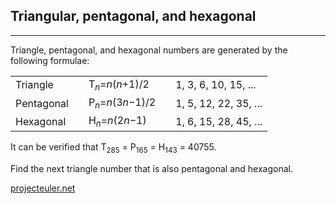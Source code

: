 ## Triangular, pentagonal, and hexagonal

---

<p>Triangle, pentagonal, and hexagonal numbers are generated by the following formulae:</p>
<table><tr><td>Triangle</td>
<td> </td>
<td>T<sub><i>n</i></sub>=<i>n</i>(<i>n</i>+1)/2</td>
<td> </td>
<td>1, 3, 6, 10, 15, ...</td>
</tr><tr><td>Pentagonal</td>
<td> </td>
<td>P<sub><i>n</i></sub>=<i>n</i>(3<i>n</i>−1)/2</td>
<td> </td>
<td>1, 5, 12, 22, 35, ...</td>
</tr><tr><td>Hexagonal</td>
<td> </td>
<td>H<sub><i>n</i></sub>=<i>n</i>(2<i>n</i>−1)</td>
<td> </td>
<td>1, 6, 15, 28, 45, ...</td>
</tr></table><p>It can be verified that T<sub>285</sub> = P<sub>165</sub> = H<sub>143</sub> = 40755.</p>
<p>Find the next triangle number that is also pentagonal and hexagonal.</p>

[projecteuler.net](https://projecteuler.net/problem=45)
